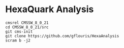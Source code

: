# HexaQuark Analysis

```
cmsrel CMSSW_8_0_21
cd CMSSW_8_0_21/src
git cms-init
git clone https://github.com/gflouris/HexaAnalysis
scram b -j2
```